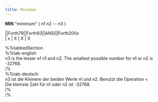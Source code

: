 ```yaml
---
title: Minimum
---
```

__MIN__ "minimum" ( n1 n2 -- n3 )  
  
  
  
||Forth79||Forth83||ANSI||Forth200x  
|   x     |   X    |  X  |    X  
  
  
  
%%tabbedSection  
%%tab-english  
n3 is the lesser of n1 and n2. The smallest possible number for n1 or n2 is -32768.  
/%  
%%tab-deutsch  
n3 ist die Kleinere der beiden Werte nl und n2. Benutzt die Operation <  
Die kleinste Zahl für n1 oder n2 ist -32768.  
/%  
/%  
